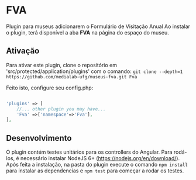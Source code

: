 # FVA
Plugin para museus adicionarem o Formulário de Visitação Anual
Ao instalar o plugin, terá disponível a aba **FVA**
na página do espaço do museu.

## Ativação

Para ativar este plugin, clone o repositório em 'src/protected/application/plugins' com o comando:
`git clone --depth=1 https://github.com/medialab-ufg/museus-fva.git Fva`

Feito isto, configure seu config.php:

```PHP

'plugins' => [
    //... other plugin you may have...
    'Fva' =>['namespace'=>'Fva'],
],

```
## Desenvolvimento
O plugin contém testes unitários para os controllers do Angular. Para rodá-los, é necessário instalar NodeJS 6+ (https://nodejs.org/en/download/).
Após feita a instalação, na pasta do plugin execute o comando `npm install` para instalar as dependencias e `npm test`
para começar a rodar os testes.